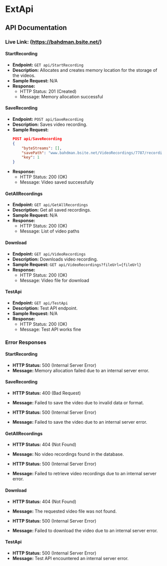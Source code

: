 # ExtApi


## API Documentation

### Live Link: (https://bahdman.bsite.net/)

#### StartRecording

- **Endpoint:** `GET api/StartRecording`
- **Description:** Allocates and creates memory location for the storage of the videos.
- **Sample Request:** N/A
- **Response:**
  - HTTP Status: 201 (Created)
  - Message: Memory allocation successful

#### SaveRecording

- **Endpoint:** `POST api/SaveRecording`
- **Description:** Saves video recording.
- **Sample Request:**
  ```json
  POST api/SaveRecording
  {
      "byteStreams": [],
      "savePath": "www.bahdman.bsite.net/VideoRecordings/7787/recording.mp4",
      "key": 1
  }
  ```
- **Response:**
  - HTTP Status: 200 (OK)
  - Message: Video saved successfully

#### GetAllRecordings

- **Endpoint:** `GET api/GetAllRecordings`
- **Description:** Get all saved recordings.
- **Sample Request:** N/A
- **Response:**
  - HTTP Status: 200 (OK)
  - Message: List of video paths

#### Download

- **Endpoint:** `GET api/VideoRecordings`
- **Description:** Downloads video recording.
- **Sample Request:** `GET api/VideoRecordings?fileUrl={fileUrl}`
- **Response:**
  - HTTP Status: 200 (OK)
  - Message: Video file for download

#### TestApi

- **Endpoint:** `GET api/TestApi`
- **Description:** Test API endpoint.
- **Sample Request:** N/A
- **Response:**
  - HTTP Status: 200 (OK)
  - Message: Test API works fine


### Error Responses

#### StartRecording

- **HTTP Status:** 500 (Internal Server Error)
- **Message:** Memory allocation failed due to an internal server error.

#### SaveRecording

- **HTTP Status:** 400 (Bad Request)
- **Message:** Failed to save the video due to invalid data or format.

- **HTTP Status:** 500 (Internal Server Error)
- **Message:** Failed to save the video due to an internal server error.

#### GetAllRecordings

- **HTTP Status:** 404 (Not Found)
- **Message:** No video recordings found in the database.

- **HTTP Status:** 500 (Internal Server Error)
- **Message:** Failed to retrieve video recordings due to an internal server error.

#### Download

- **HTTP Status:** 404 (Not Found)
- **Message:** The requested video file was not found.

- **HTTP Status:** 500 (Internal Server Error)
- **Message:** Failed to download the video due to an internal server error.

#### TestApi

- **HTTP Status:** 500 (Internal Server Error)
- **Message:** Test API encountered an internal server error.


